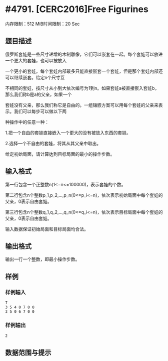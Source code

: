 # #4791. [CERC2016]Free Figurines

内存限制：512 MiB时间限制：20 Sec

## 题目描述

俄罗斯套娃是一些尺寸递增的木制雕像，它们可以嵌套在一起。每个套娃可以放进一个更大的套娃，也可以被放入

一个更小的套娃。每个套娃内部最多只能直接嵌套一个套娃，但是那个套娃内部还可以继续嵌套。给定n个尺寸互

不相同的套娃，按尺寸从小到大依次编号为1到n。如果套娃a被直接嵌入套娃b，那么我们称b是a的父亲，如果一个

套娃没有父亲，那么我们称它是自由的。一组镶嵌方案可以用每个套娃的父亲来表示。我们可以每步可以做以下两

种操作中的任意一种：

1.把一个自由的套娃直接嵌入一个更大的没有被放入东西的套娃。

2.选择一个不自由的套娃，将其从其父亲中取出。

给定初始局面，请计算达到目标局面的最小的操作步数。

## 输入格式

第一行包含一个正整数n(1<=n<=100000)，表示套娃的个数。

第二行包含n个整数p_1,p_2,...,p_n(0<=p_i<=n)，依次表示初始局面中每个套娃的父亲，0表示自由套娃。

第三行包含n个整数q_1,q_2,...,q_n(0<=q_i<=n)，依次表示目标局面中每个套娃的父亲，0表示自由套娃。

输入数据保证初始局面和目标局面均合法。

## 输出格式

输出一行一个整数，即最小操作步数。

## 样例

### 样例输入

    
    7
    3 5 4 0 7 0 0
    3 5 0 6 7 0 0
    

### 样例输出

    
    2
    

## 数据范围与提示

